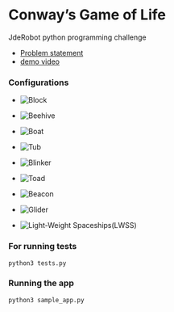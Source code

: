 # Conway’s Game of Life
JdeRobot python programming challenge

- [Problem statement](https://drive.google.com/file/d/1cniJXQw3z4DEj8YciO7GnLcmjGPsk53j/view)
- [demo video](https://youtu.be/DH443Hz9RD8)


### Configurations
- ![Block](https://en.wikipedia.org/wiki/File:Game_of_life_block_with_border.svg)

- ![Beehive](https://en.wikipedia.org/wiki/File:Game_of_life_beehive.svg)

- ![Boat](https://en.wikipedia.org/wiki/File:Game_of_life_boat.svg)

- ![Tub](https://en.wikipedia.org/wiki/File:Game_of_life_flower.svg)

- ![Blinker](https://en.wikipedia.org/wiki/File:Game_of_life_blinker.gif)

- ![Toad](https://en.wikipedia.org/wiki/File:Game_of_life_toad.gif)

- ![Beacon](https://en.wikipedia.org/wiki/File:Game_of_life_beacon.gif)

- ![Glider](https://en.wikipedia.org/wiki/File:Game_of_life_animated_glider.gif)

- ![Light-Weight Spaceships(LWSS)](https://en.wikipedia.org/wiki/File:Game_of_life_animated_LWSS.gif)

### For running tests
```
python3 tests.py
```

### Running the app
```
python3 sample_app.py
```
